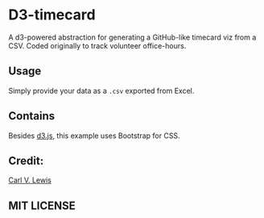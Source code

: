 # D3-timecard

A d3-powered abstraction for generating a GitHub-like timecard viz from a CSV. Coded originally to track volunteer office-hours.

## Usage

Simply provide your data as a `.csv` exported from Excel. 


## Contains

Besides [d3.js](http://d3js.org), this example uses Bootstrap for CSS.

## Credit: 
[Carl V. Lewis](http://twitter.com/carlvlewis)

## MIT LICENSE
